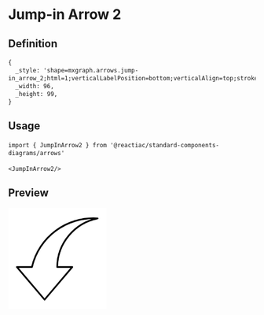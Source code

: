 # Jump-in Arrow 2

## Definition

```
{
  _style: 'shape=mxgraph.arrows.jump-in_arrow_2;html=1;verticalLabelPosition=bottom;verticalAlign=top;strokeWidth=2;strokeColor=#000000;',
  _width: 96,
  _height: 99,
}
```

## Usage

```
import { JumpInArrow2 } from '@reactiac/standard-components-diagrams/arrows'

<JumpInArrow2/>
```

## Preview

<img src="./jump-in-arrow-2.png" width="200"/>
